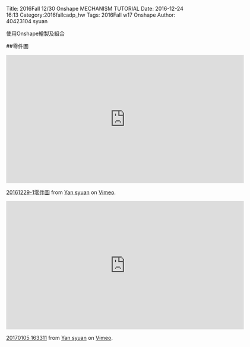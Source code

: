Title: 2016Fall 12/30 Onshape MECHANISM TUTORIAL
Date: 2016-12-24 16:13
Category:2016fallcadp_hw
Tags: 2016Fall w17 Onshape 
Author: 40423104 syuan

使用Onshape繪製及組合
<!-- PELICAN_END_SUMMARY -->
##零件圖
<iframe src="https://player.vimeo.com/video/198167203" width="640" height="345" frameborder="0" webkitallowfullscreen mozallowfullscreen allowfullscreen></iframe>
<p><a href="https://vimeo.com/198167203">20161229-1零件圖</a> from <a href="https://vimeo.com/user44900188">Yan syuan</a> on <a href="https://vimeo.com">Vimeo</a>.</p>

<iframe src="https://player.vimeo.com/video/198167657" width="640" height="345" frameborder="0" webkitallowfullscreen mozallowfullscreen allowfullscreen></iframe>
<p><a href="https://vimeo.com/198167657">20170105 163311</a> from <a href="https://vimeo.com/user44900188">Yan syuan</a> on <a href="https://vimeo.com">Vimeo</a>.</p>


